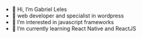 - 👋 Hi, I’m Gabriel Leles
- 💪 web developer and specialist in wordpress
- 👀 I’m interested in javascript frameworks
- 🌱 I’m currently learning React Native and ReactJS

<!---
- 💞️ I’m looking to collaborate on ...
- 📫 How to reach me ...

gabrielleles18/gabrielleles18 is a ✨ special ✨ repository because its `README.md` (this file) appears on your GitHub profile.
You can click the Preview link to take a look at your changes.
--->
